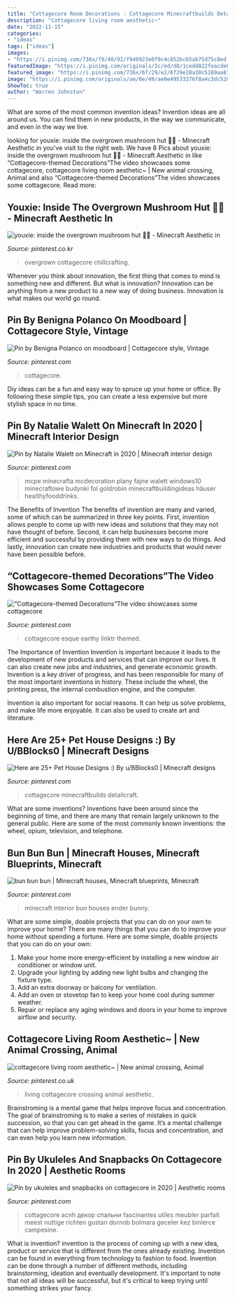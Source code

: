 ```yaml
---
title: "Cottagecore Room Decorations : Cottagecore Minecraftbuilds Detailcraft"
description: "Cottagecore living room aesthetic~"
date: "2022-11-15"
categories:
- "ideas"
tags: ["ideas"]
images:
- "https://i.pinimg.com/736x/f9/40/92/f940923e0f9c4c852bc65ab75d75c8ed.jpg"
featuredImage: "https://i.pinimg.com/originals/1c/ed/d8/1cedd822feacde653850b119455522a9.png"
featured_image: "https://i.pinimg.com/736x/6f/29/e2/6f29e28a30c5189aa813c13a8b47acec.jpg"
image: "https://i.pinimg.com/originals/ae/0e/49/ae0e49533376f8a4c3dc5207a758cfeb.png"
ShowToc: true
author: "Warren Johnston"
---
```



What are some of the most common invention ideas?
Invention ideas are all around us. You can find them in new products, in the way we communicate, and even in the way we live.

	

		
looking for youxie: inside the overgrown mushroom hut 🍄🍃 - Minecraft Aesthetic in you've visit to the right web. We have 8 Pics about youxie: inside the overgrown mushroom hut 🍄🍃 - Minecraft Aesthetic in like “Cottagecore-themed Decorations”The video showcases some cottagecore, cottagecore living room aesthetic~ | New animal crossing, Animal and also “Cottagecore-themed Decorations”The video showcases some cottagecore. Read more:
		
    
## Youxie: Inside The Overgrown Mushroom Hut 🍄🍃 - Minecraft Aesthetic In

<img loading=lazy src="https://i.pinimg.com/736x/9e/09/86/9e0986326a28bd8b27fbaffe69fcdb2c.jpg" onerror="this.onerror=null;this.src='https://tse4.mm.bing.net/th?id=OIP.jiXpBQa-YHo_OikXNztGlwHaEK&amp;pid=15.1';" alt="youxie: inside the overgrown mushroom hut 🍄🍃 - Minecraft Aesthetic in">

_Source: pinterest.co.kr_

>overgrown cottagecore chillcrafting. 

	

Whenever you think about innovation, the first thing that comes to mind is something new and different. But what is innovation? Innovation can be anything from a new product to a new way of doing business. Innovation is what makes our world go round.

    
## Pin By Benigna Polanco On Moodboard | Cottagecore Style, Vintage

<img loading=lazy src="https://i.pinimg.com/736x/6f/29/e2/6f29e28a30c5189aa813c13a8b47acec.jpg" onerror="this.onerror=null;this.src='https://tse1.mm.bing.net/th?id=OIP.L0hJ9gqRQBJhgUVhzBvQPwHaHS&amp;pid=15.1';" alt="Pin by Benigna Polanco on moodboard | Cottagecore style, Vintage">

_Source: pinterest.com_

>cottagecore. 

	

Diy ideas can be a fun and easy way to spruce up your home or office. By following these simple tips, you can create a less expensive but more stylish space in no time.

    
## Pin By Natalie Walett On Minecraft In 2020 | Minecraft Interior Design

<img loading=lazy src="https://i.pinimg.com/736x/14/65/fb/1465fb46ad38e11c9f50547cd305ad00.jpg" onerror="this.onerror=null;this.src='https://tse1.mm.bing.net/th?id=OIP.QRU9mWwGtg19x8M_stYaQQHaD4&amp;pid=15.1';" alt="Pin by Natalie Walett on Minecraft in 2020 | Minecraft interior design">

_Source: pinterest.com_

>mcpe minecrafta mcdecoration plany fajne walett windows10 minecraftowe budynki fol goldrobin minecraftbuildingideas häuser healthyfooddrinks. 

	

The Benefits of Invention
The benefits of invention are many and varied, some of which can be summarized in three key points. First, invention allows people to come up with new ideas and solutions that they may not have thought of before. Second, it can help businesses become more efficient and successful by providing them with new ways to do things. And lastly, innovation can create new industries and products that would never have been possible before.

    
## “Cottagecore-themed Decorations”The Video Showcases Some Cottagecore

<img loading=lazy src="https://i.pinimg.com/originals/ca/6b/8a/ca6b8a2bf54acb34f6d36a301fd2526e.jpg" onerror="this.onerror=null;this.src='https://tse1.mm.bing.net/th?id=OIP.qEf2_7eY7D8OwjuWR_VlyAHaNK&amp;pid=15.1';" alt="“Cottagecore-themed Decorations”The video showcases some cottagecore">

_Source: pinterest.com_

>cottagecore esque earthy linktr themed. 

	

The Importance of Invention
Invention is important because it leads to the development of new products and services that can improve our lives. It can also create new jobs and industries, and generate economic growth.
Invention is a key driver of progress, and has been responsible for many of the most important inventions in history. These include the wheel, the printing press, the internal combustion engine, and the computer.

Invention is also important for social reasons. It can help us solve problems, and make life more enjoyable. It can also be used to create art and literature.

    
## Here Are 25+ Pet House Designs :) By U/BBlocks0 | Minecraft Designs

<img loading=lazy src="https://i.pinimg.com/originals/ae/0e/49/ae0e49533376f8a4c3dc5207a758cfeb.png" onerror="this.onerror=null;this.src='https://tse2.mm.bing.net/th?id=OIP.yUC06222YWCV18Vio_uBjgHaEK&amp;pid=15.1';" alt="Here are 25+ Pet House Designs :) By u/BBlocks0 | Minecraft designs">

_Source: pinterest.com_

>cottagecore minecraftbuilds detailcraft. 

	

What are some inventions?
Inventions have been around since the beginning of time, and there are many that remain largely unknown to the general public. Here are some of the most commonly known inventions: the wheel, opium, television, and telephone.

    
## Bun Bun Bun | Minecraft Houses, Minecraft Blueprints, Minecraft

<img loading=lazy src="https://i.pinimg.com/originals/1c/ed/d8/1cedd822feacde653850b119455522a9.png" onerror="this.onerror=null;this.src='https://tse1.mm.bing.net/th?id=OIP.ei6lLjuewI46pRcUNoTrLwHaD1&amp;pid=15.1';" alt="bun bun bun | Minecraft houses, Minecraft blueprints, Minecraft">

_Source: pinterest.com_

>minecraft interior bun houses ender bunny. 

	

What are some simple, doable projects that you can do on your own to improve your home?
There are many things that you can do to improve your home without spending a fortune. Here are some simple, doable projects that you can do on your own:
1. Make your home more energy-efficient by installing a new window air conditioner or window unit.
2. Upgrade your lighting by adding new light bulbs and changing the fixture type.
3. Add an extra doorway or balcony for ventilation. 
4. Add an oven or stovetop fan to keep your home cool during summer weather. 
5. Repair or replace any aging windows and doors in your home to improve airflow and security.

    
## Cottagecore Living Room Aesthetic~ | New Animal Crossing, Animal

<img loading=lazy src="https://i.pinimg.com/736x/f9/40/92/f940923e0f9c4c852bc65ab75d75c8ed.jpg" onerror="this.onerror=null;this.src='https://tse4.mm.bing.net/th?id=OIP.Nh_zSj1jqqPFZRjh2cWzXwHaEK&amp;pid=15.1';" alt="cottagecore living room aesthetic~ | New animal crossing, Animal">

_Source: pinterest.co.uk_

>living cottagecore crossing animal aesthetic. 

	

Brainstroming is a mental game that helps improve focus and concentration. The goal of brainstroming is to make a series of mistakes in quick succession, so that you can get ahead in the game. It’s a mental challenge that can help improve problem-solving skills, focus and concentration, and can even help you learn new information.

    
## Pin By Ukuleles And Snapbacks On Cottagecore In 2020 | Aesthetic Rooms

<img loading=lazy src="https://i.pinimg.com/736x/8c/85/03/8c850322dacd0662c5fa6e9fb0282e27.jpg" onerror="this.onerror=null;this.src='https://tse3.mm.bing.net/th?id=OIP.KbB2_YEF2tM_5oWv3ewF4QHaJP&amp;pid=15.1';" alt="Pin by ukuleles and snapbacks on cottagecore in 2020 | Aesthetic rooms">

_Source: pinterest.com_

>cottagecore acnh декор спальни fascinantes utiles meubler parfait meest nuttige richten gustan dornob bolmara geceler kez binlerce campesine. 

	

What is invention?
invention is the process of coming up with a new idea, product or service that is different from the ones already existing. Invention can be found in everything from technology to fashion to food. 
Invention can be done through a number of different methods, including brainstorming, ideation and eventually development. It's important to note that not all ideas will be successful, but it's critical to keep trying until something strikes your fancy.

